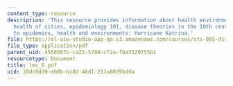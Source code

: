 ```yaml
---
content_type: resource
description: 'This resource provides information about health environments, urbanization,
  health of cities, epidemiology 101, disease theories in the 19th century, responding
  to epidemics, health and environments: Hurricane Katrina.'
file: https://ol-ocw-studio-app-qa.s3.amazonaws.com/courses/sts-005-disease-and-society-in-america-fall-2005/30dc0dd9eb0bbc8d46d1211a8039bdda_lec_6.pdf
file_type: application/pdf
parent_uid: 4558507c-ca23-5780-cf2a-fba3529755b1
resourcetype: Document
title: lec_6.pdf
uid: 30dc0dd9-eb0b-bc8d-46d1-211a8039bdda
---
```

